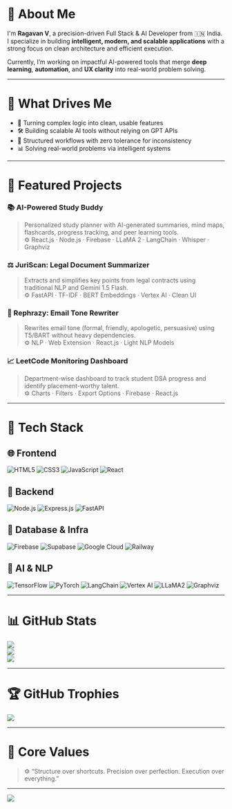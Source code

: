 # 💫 About Me
I'm **Ragavan V**, a precision-driven Full Stack & AI Developer from 🇮🇳 India.  
I specialize in building **intelligent, modern, and scalable applications** with a strong focus on clean architecture and efficient execution.

Currently, I’m working on impactful AI-powered tools that merge **deep learning**, **automation**, and **UX clarity** into real-world problem solving.

---

# 🎯 What Drives Me
- 🧠 Turning complex logic into clean, usable features  
- 🛠 Building scalable AI tools without relying on GPT APIs  
- 🔄 Structured workflows with zero tolerance for inconsistency  
- 📊 Solving real-world problems via intelligent systems  

---

# 🚀 Featured Projects

### 📚 AI-Powered Study Buddy
> Personalized study planner with AI-generated summaries, mind maps, flashcards, progress tracking, and peer learning tools.  
> ⚙️ React.js · Node.js · Firebase · LLaMA 2 · LangChain · Whisper · Graphviz

### ⚖️ JuriScan: Legal Document Summarizer
> Extracts and simplifies key points from legal contracts using traditional NLP and Gemini 1.5 Flash.  
> ⚙️ FastAPI · TF-IDF · BERT Embeddings · Vertex AI · Clean UI

### 💬 Rephrazy: Email Tone Rewriter
> Rewrites email tone (formal, friendly, apologetic, persuasive) using T5/BART without heavy dependencies.  
> ⚙️ NLP · Web Extension · React.js · Light NLP Models

### 📈 LeetCode Monitoring Dashboard
> Department-wise dashboard to track student DSA progress and identify placement-worthy talent.  
> ⚙️ Charts · Filters · Export Options · Firebase · React.js

---

# 🧠 Tech Stack

## 🌐 Frontend
![HTML5](https://img.shields.io/badge/html5-%23E34F26.svg?style=flat&logo=html5&logoColor=white)
![CSS3](https://img.shields.io/badge/css3-%231572B6.svg?style=flat&logo=css3&logoColor=white)
![JavaScript](https://img.shields.io/badge/javascript-%23F7DF1E.svg?style=flat&logo=javascript&logoColor=black)
![React](https://img.shields.io/badge/React-%2320232a.svg?style=flat&logo=react&logoColor=%2361DAFB)

## 🔧 Backend
![Node.js](https://img.shields.io/badge/Node.js-339933?style=flat&logo=nodedotjs&logoColor=white)
![Express.js](https://img.shields.io/badge/Express.js-000000?style=flat&logo=express&logoColor=white)
![FastAPI](https://img.shields.io/badge/FastAPI-00C7B7?style=flat&logo=fastapi&logoColor=white)

## 🔌 Database & Infra
![Firebase](https://img.shields.io/badge/Firebase-FFCA28?style=flat&logo=firebase&logoColor=black)
![Supabase](https://img.shields.io/badge/Supabase-3ECF8E?style=flat&logo=supabase&logoColor=white)
![Google Cloud](https://img.shields.io/badge/Google%20Cloud-4285F4?style=flat&logo=googlecloud&logoColor=white)
![Railway](https://img.shields.io/badge/Railway-000000?style=flat&logo=railway&logoColor=white)

## 🧠 AI & NLP
![TensorFlow](https://img.shields.io/badge/TensorFlow-FF6F00?style=flat&logo=tensorflow&logoColor=white)
![PyTorch](https://img.shields.io/badge/PyTorch-EE4C2C?style=flat&logo=pytorch&logoColor=white)
![LangChain](https://img.shields.io/badge/LangChain-000000?style=flat&logo=langchain&logoColor=white)
![Vertex AI](https://img.shields.io/badge/Vertex%20AI-4285F4?style=flat&logo=googlecloud&logoColor=white)
![LLaMA2](https://img.shields.io/badge/LLaMA2-%23FFCC00.svg?style=flat)
![Graphviz](https://img.shields.io/badge/Graphviz-000000?style=flat&logo=graphviz&logoColor=white)

---

# 📊 GitHub Stats

![](https://github-readme-stats.vercel.app/api?username=ragavan28v&theme=tokyonight&hide_border=true&count_private=true&show_icons=true)  
![](https://github-readme-streak-stats.herokuapp.com/?user=ragavan28v&theme=tokyonight&hide_border=true)  
![](https://github-readme-stats.vercel.app/api/top-langs/?username=ragavan28v&theme=tokyonight&hide_border=true&layout=compact)

---

# 🏆 GitHub Trophies
![](https://github-profile-trophy.vercel.app/?username=ragavan28v&theme=radical&no-frame=true&no-bg=true&margin-w=4)

---

# 🧭 Core Values
> ⚙️ “Structure over shortcuts. Precision over perfection. Execution over everything.”

---

[![](https://visitcount.itsvg.in/api?id=ragavan28v&icon=0&color=0)](https://visitcount.itsvg.in)
